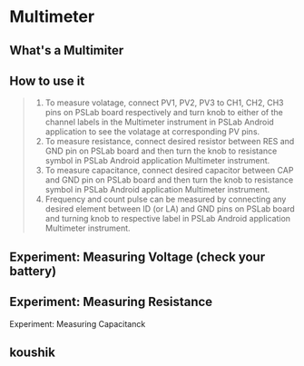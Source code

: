Multimeter
==========

What's a Multimiter
-------------------

How to use it
-------------

> 1.  To measure volatage, connect PV1, PV2, PV3 to CH1, CH2, CH3 pins
>     on PSLab board respectively and turn knob to either of the channel
>     labels in the Multimeter instrument in PSLab Android application
>     to see the volatage at corresponding PV pins.
> 2.  To measure resistance, connect desired resistor between RES and
>     GND pin on PSLab board and then turn the knob to resistance symbol
>     in PSLab Android application Multimeter instrument.
> 3.  To measure capacitance, connect desired capacitor between CAP and
>     GND pin on PSLab board and then turn the knob to resistance symbol
>     in PSLab Android application Multimeter instrument.
> 4.  Frequency and count pulse can be measured by connecting any
>     desired element between ID (or LA) and GND pins on PSLab board and
>     turning knob to respective label in PSLab Android application
>     Multimeter instrument.

Experiment: Measuring Voltage (check your battery)
--------------------------------------------------

Experiment: Measuring Resistance
--------------------------------

Experiment: Measuring Capacitanck

koushik
---------------------------------
